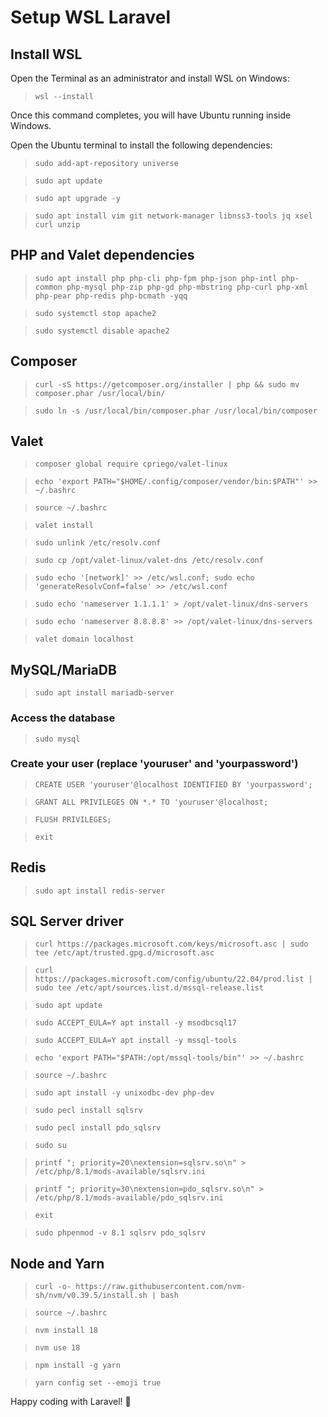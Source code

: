 # Setup WSL Laravel

## Install WSL

Open the Terminal as an administrator and install WSL on Windows:

> `wsl --install`

Once this command completes, you will have Ubuntu running inside Windows.

Open the Ubuntu terminal to install the following dependencies:

> `sudo add-apt-repository universe`

> `sudo apt update`

> `sudo apt upgrade -y`

> `sudo apt install vim git network-manager libnss3-tools jq xsel curl unzip`

## PHP and Valet dependencies

> `sudo apt install php php-cli php-fpm php-json php-intl php-common php-mysql php-zip php-gd php-mbstring php-curl php-xml php-pear php-redis php-bcmath -yqq`

> `sudo systemctl stop apache2`

> `sudo systemctl disable apache2`

## Composer

> `curl -sS https://getcomposer.org/installer | php && sudo mv composer.phar /usr/local/bin/`

> `sudo ln -s /usr/local/bin/composer.phar /usr/local/bin/composer`

## Valet

> `composer global require cpriego/valet-linux`

> `echo 'export PATH="$HOME/.config/composer/vendor/bin:$PATH"' >> ~/.bashrc`

> `source ~/.bashrc`

> `valet install`

> `sudo unlink /etc/resolv.conf`

> `sudo cp /opt/valet-linux/valet-dns /etc/resolv.conf`

> `sudo echo '[network]' >> /etc/wsl.conf; sudo echo 'generateResolvConf=false' >> /etc/wsl.conf`

> `sudo echo 'nameserver 1.1.1.1' > /opt/valet-linux/dns-servers`

> `sudo echo 'nameserver 8.8.8.8' >> /opt/valet-linux/dns-servers`

> `valet domain localhost`

## MySQL/MariaDB

> `sudo apt install mariadb-server`

### Access the database

> `sudo mysql`

### Create your user (replace 'youruser' and 'yourpassword')

> `CREATE USER 'youruser'@localhost IDENTIFIED BY 'yourpassword';`

> `GRANT ALL PRIVILEGES ON *.* TO 'youruser'@localhost;`

> `FLUSH PRIVILEGES;`

> `exit`

## Redis

> `sudo apt install redis-server`

## SQL Server driver

> `curl https://packages.microsoft.com/keys/microsoft.asc | sudo tee /etc/apt/trusted.gpg.d/microsoft.asc`

> `curl https://packages.microsoft.com/config/ubuntu/22.04/prod.list | sudo tee /etc/apt/sources.list.d/mssql-release.list`

> `sudo apt update`

> `sudo ACCEPT_EULA=Y apt install -y msodbcsql17`

> `sudo ACCEPT_EULA=Y apt install -y mssql-tools`

> `echo 'export PATH="$PATH:/opt/mssql-tools/bin"' >> ~/.bashrc`

> `source ~/.bashrc`

> `sudo apt install -y unixodbc-dev php-dev`

> `sudo pecl install sqlsrv`

> `sudo pecl install pdo_sqlsrv`

> `sudo su`

> `printf "; priority=20\nextension=sqlsrv.so\n" > /etc/php/8.1/mods-available/sqlsrv.ini`

> `printf "; priority=30\nextension=pdo_sqlsrv.so\n" > /etc/php/8.1/mods-available/pdo_sqlsrv.ini`

> `exit`

> `sudo phpenmod -v 8.1 sqlsrv pdo_sqlsrv`

## Node and Yarn

> `curl -o- https://raw.githubusercontent.com/nvm-sh/nvm/v0.39.5/install.sh | bash`

> `source ~/.bashrc`

> `nvm install 18`

> `nvm use 18`

> `npm install -g yarn`

> `yarn config set --emoji true`

Happy coding with Laravel! 🚀
